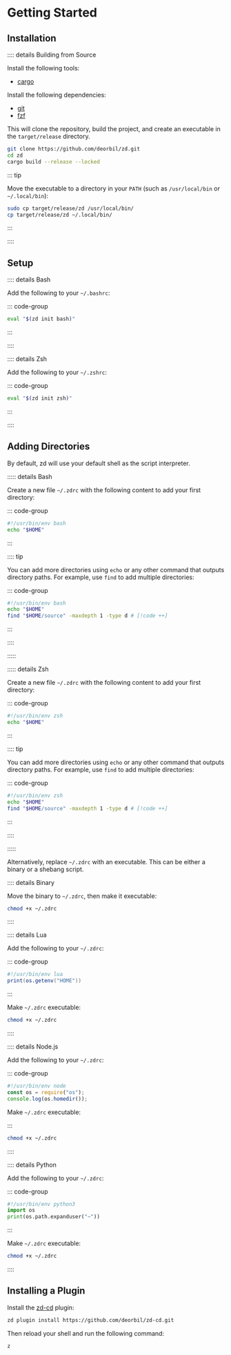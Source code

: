 # Getting Started

## Installation

:::: details Building from Source

Install the following tools:

- [cargo](https://www.rust-lang.org/)

Install the following dependencies:

- [git](https://git-scm.com/)
- [fzf](https://junegunn.github.io/fzf/)

This will clone the repository, build the project, and create an executable in the `target/release` directory.

```sh
git clone https://github.com/deorbil/zd.git
cd zd
cargo build --release --locked
```

::: tip

Move the executable to a directory in your `PATH` (such as `/usr/local/bin` or `~/.local/bin`):

```sh
sudo cp target/release/zd /usr/local/bin/
cp target/release/zd ~/.local/bin/
```

:::

::::

## Setup

:::: details Bash

Add the following to your `~/.bashrc`:

::: code-group

```bash [.bashrc]
eval "$(zd init bash)"
```

:::

::::

:::: details Zsh

Add the following to your `~/.zshrc`:

::: code-group

```zsh [.zshrc]
eval "$(zd init zsh)"
```

:::

::::

## Adding Directories

By default, zd will use your default shell as the script interpreter.

::::: details Bash

Create a new file `~/.zdrc` with the following content to add your first directory:

::: code-group

```bash [.zdrc]
#!/usr/bin/env bash
echo "$HOME"
```

:::

:::: tip

You can add more directories using `echo` or any other command that outputs directory paths. For example, use `find` to add multiple directories:

::: code-group

```bash [.zdrc]
#!/usr/bin/env bash
echo "$HOME"
find "$HOME/source" -maxdepth 1 -type d # [!code ++]
```

:::

::::

:::::

::::: details Zsh

Create a new file `~/.zdrc` with the following content to add your first directory:

::: code-group

```zsh [.zsrc]
#!/usr/bin/env zsh
echo "$HOME"
```

:::

:::: tip

You can add more directories using `echo` or any other command that outputs directory paths. For example, use `find` to add multiple directories:

::: code-group

```zsh [.zdrc]
#!/usr/bin/env zsh
echo "$HOME"
find "$HOME/source" -maxdepth 1 -type d # [!code ++]
```

:::

::::

:::::

Alternatively, replace `~/.zdrc` with an executable. This can be either a binary or a shebang script.

:::: details Binary

Move the binary to `~/.zdrc`, then make it executable:

```sh
chmod +x ~/.zdrc
```

::::

:::: details Lua

Add the following to your `~/.zdrc`:

::: code-group

```lua [.zdrc]
#!/usr/bin/env lua
print(os.getenv("HOME"))
```

:::

Make `~/.zdrc` executable:

```sh
chmod +x ~/.zdrc
```

::::

:::: details Node.js

Add the following to your `~/.zdrc`:

::: code-group

```js [.zdrc]
#!/usr/bin/env node
const os = require("os");
console.log(os.homedir());
```

Make `~/.zdrc` executable:

:::

```sh
chmod +x ~/.zdrc
```

::::

:::: details Python

Add the following to your `~/.zdrc`:

::: code-group

```py [.zdrc]
#!/usr/bin/env python3
import os
print(os.path.expanduser("~"))
```

:::

Make `~/.zdrc` executable:

```sh
chmod +x ~/.zdrc
```

::::

## Installing a Plugin

Install the [zd-cd](https://github.com/deorbil/zd-cd) plugin:

```sh
zd plugin install https://github.com/deorbil/zd-cd.git
```

Then reload your shell and run the following command:

```sh
z
```
